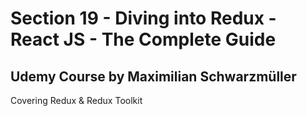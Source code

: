 # Section 19 - Diving into Redux - React JS - The Complete Guide
## Udemy Course by Maximilian Schwarzmüller

Covering Redux & Redux Toolkit
